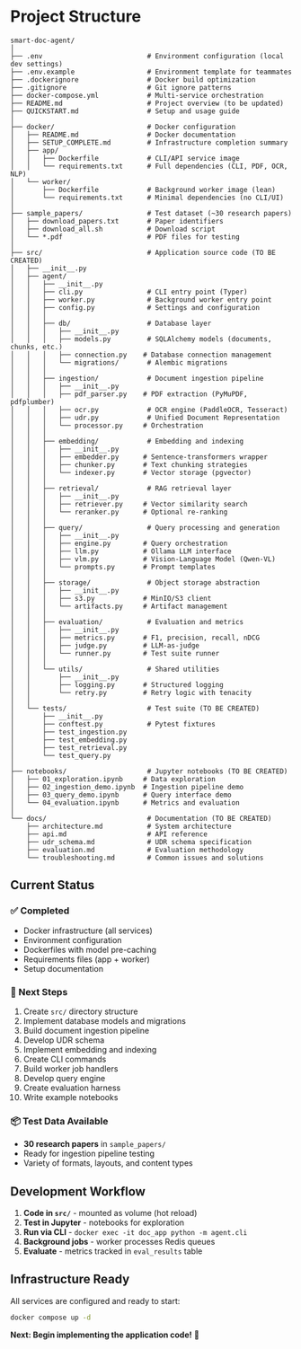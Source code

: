 # Project Structure

```
smart-doc-agent/
│
├── .env                          # Environment configuration (local dev settings)
├── .env.example                  # Environment template for teammates
├── .dockerignore                 # Docker build optimization
├── .gitignore                    # Git ignore patterns
├── docker-compose.yml            # Multi-service orchestration
├── README.md                     # Project overview (to be updated)
├── QUICKSTART.md                 # Setup and usage guide
│
├── docker/                       # Docker configuration
│   ├── README.md                 # Docker documentation
│   ├── SETUP_COMPLETE.md         # Infrastructure completion summary
│   ├── app/
│   │   ├── Dockerfile            # CLI/API service image
│   │   └── requirements.txt      # Full dependencies (CLI, PDF, OCR, NLP)
│   └── worker/
│       ├── Dockerfile            # Background worker image (lean)
│       └── requirements.txt      # Minimal dependencies (no CLI/UI)
│
├── sample_papers/                # Test dataset (~30 research papers)
│   ├── download_papers.txt       # Paper identifiers
│   ├── download_all.sh           # Download script
│   └── *.pdf                     # PDF files for testing
│
├── src/                          # Application source code (TO BE CREATED)
│   ├── __init__.py
│   ├── agent/
│   │   ├── __init__.py
│   │   ├── cli.py                # CLI entry point (Typer)
│   │   ├── worker.py             # Background worker entry point
│   │   ├── config.py             # Settings and configuration
│   │   │
│   │   ├── db/                   # Database layer
│   │   │   ├── __init__.py
│   │   │   ├── models.py         # SQLAlchemy models (documents, chunks, etc.)
│   │   │   ├── connection.py    # Database connection management
│   │   │   └── migrations/       # Alembic migrations
│   │   │
│   │   ├── ingestion/            # Document ingestion pipeline
│   │   │   ├── __init__.py
│   │   │   ├── pdf_parser.py    # PDF extraction (PyMuPDF, pdfplumber)
│   │   │   ├── ocr.py            # OCR engine (PaddleOCR, Tesseract)
│   │   │   ├── udr.py            # Unified Document Representation
│   │   │   └── processor.py     # Orchestration
│   │   │
│   │   ├── embedding/            # Embedding and indexing
│   │   │   ├── __init__.py
│   │   │   ├── embedder.py      # Sentence-transformers wrapper
│   │   │   ├── chunker.py       # Text chunking strategies
│   │   │   └── indexer.py       # Vector storage (pgvector)
│   │   │
│   │   ├── retrieval/            # RAG retrieval layer
│   │   │   ├── __init__.py
│   │   │   ├── retriever.py     # Vector similarity search
│   │   │   └── reranker.py      # Optional re-ranking
│   │   │
│   │   ├── query/                # Query processing and generation
│   │   │   ├── __init__.py
│   │   │   ├── engine.py        # Query orchestration
│   │   │   ├── llm.py           # Ollama LLM interface
│   │   │   ├── vlm.py           # Vision-Language Model (Qwen-VL)
│   │   │   └── prompts.py       # Prompt templates
│   │   │
│   │   ├── storage/              # Object storage abstraction
│   │   │   ├── __init__.py
│   │   │   ├── s3.py            # MinIO/S3 client
│   │   │   └── artifacts.py     # Artifact management
│   │   │
│   │   ├── evaluation/           # Evaluation and metrics
│   │   │   ├── __init__.py
│   │   │   ├── metrics.py       # F1, precision, recall, nDCG
│   │   │   ├── judge.py         # LLM-as-judge
│   │   │   └── runner.py        # Test suite runner
│   │   │
│   │   └── utils/                # Shared utilities
│   │       ├── __init__.py
│   │       ├── logging.py       # Structured logging
│   │       └── retry.py         # Retry logic with tenacity
│   │
│   └── tests/                    # Test suite (TO BE CREATED)
│       ├── __init__.py
│       ├── conftest.py           # Pytest fixtures
│       ├── test_ingestion.py
│       ├── test_embedding.py
│       ├── test_retrieval.py
│       └── test_query.py
│
├── notebooks/                    # Jupyter notebooks (TO BE CREATED)
│   ├── 01_exploration.ipynb     # Data exploration
│   ├── 02_ingestion_demo.ipynb  # Ingestion pipeline demo
│   ├── 03_query_demo.ipynb      # Query interface demo
│   └── 04_evaluation.ipynb      # Metrics and evaluation
│
└── docs/                         # Documentation (TO BE CREATED)
    ├── architecture.md           # System architecture
    ├── api.md                    # API reference
    ├── udr_schema.md             # UDR schema specification
    ├── evaluation.md             # Evaluation methodology
    └── troubleshooting.md        # Common issues and solutions
```

## Current Status

### ✅ Completed
- Docker infrastructure (all services)
- Environment configuration
- Dockerfiles with model pre-caching
- Requirements files (app + worker)
- Setup documentation

### 🔄 Next Steps
1. Create `src/` directory structure
2. Implement database models and migrations
3. Build document ingestion pipeline
4. Develop UDR schema
5. Implement embedding and indexing
6. Create CLI commands
7. Build worker job handlers
8. Develop query engine
9. Create evaluation harness
10. Write example notebooks

### 📦 Test Data Available
- **30 research papers** in `sample_papers/`
- Ready for ingestion pipeline testing
- Variety of formats, layouts, and content types

## Development Workflow

1. **Code in `src/`** - mounted as volume (hot reload)
2. **Test in Jupyter** - notebooks for exploration
3. **Run via CLI** - `docker exec -it doc_app python -m agent.cli`
4. **Background jobs** - worker processes Redis queues
5. **Evaluate** - metrics tracked in `eval_results` table

## Infrastructure Ready

All services are configured and ready to start:

```bash
docker compose up -d
```

**Next: Begin implementing the application code!** 🚀
